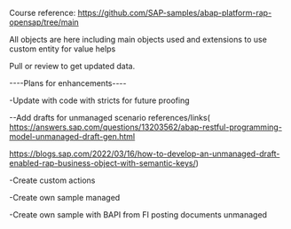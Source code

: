 Course reference:
https://github.com/SAP-samples/abap-platform-rap-opensap/tree/main

All objects are here including main objects used and extensions to use custom entity for value helps

Pull or review to get updated data.

----Plans for enhancements----

-Update with code with stricts for future proofing

--Add drafts for unmanaged scenario references/links(
https://answers.sap.com/questions/13203562/abap-restful-programming-model-unmanaged-draft-gen.html

https://blogs.sap.com/2022/03/16/how-to-develop-an-unmanaged-draft-enabled-rap-business-object-with-semantic-keys/)

-Create custom actions

-Create own sample managed

-Create own sample with BAPI from FI posting documents unmanaged

